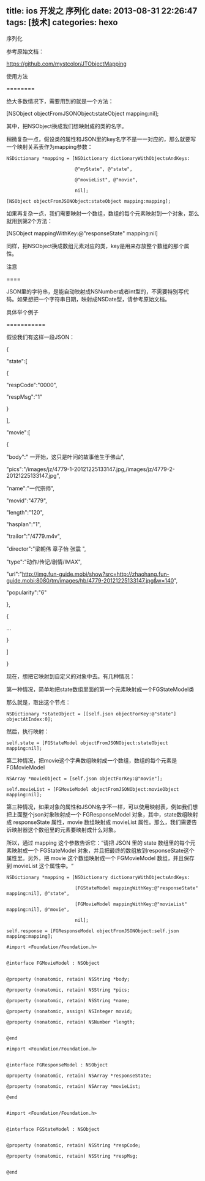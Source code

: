 title: ios 开发之 序列化
date: 2013-08-31 22:26:47
tags: [技术]
categories: hexo
---

序列化

参考原始文档：

https://github.com/mystcolor/JTObjectMapping

<!-- more -->
使用方法

========


绝大多数情况下，需要用到的就是一个方法：

[NSObject objectFromJSONObject:stateObject mapping:nil];

其中，把NSObject换成我们想映射成的类的名字。


稍微复杂一点，假设类的属性和JSON里的key名字不是一一对应的，那么就要写一个映射关系表作为mapping参数：

    NSDictionary *mapping = [NSDictionary dictionaryWithObjectsAndKeys:

                             @"myState", @"state",

                             @"movieList", @"movie",

                             nil];

    [NSObject objectFromJSONObject:stateObject mapping:mapping];


如果再复杂一点，我们需要映射一个数组，数组的每个元素映射到一个对象，那么就用到第2个方法：

[NSObject mappingWithKey:@"responseState" mapping:nil]

同样，把NSObject换成数组元素对应的类，key是用来存放整个数组的那个属性。



注意

====

JSON里的字符串，是能自动映射成NSNumber或者int型的，不需要特别写代码。如果想把一个字符串日期，映射成NSDate型，请参考原始文档。



具体举个例子

===========


假设我们有这样一段JSON：


 {

 "state":[

 {

 "respCode":"0000",

 "respMsg":"1"

 }

 ],

 "movie":[

 {

 "body":"    一开始，这只是叶问的故事他生于佛山",

 "pics":"/images/jz/4779-1-20121225133147.jpg,/images/jz/4779-2-20121225133147.jpg",

 "name":"一代宗师",

 "movid":"4779",

 "length":"120",

 "hasplan":"1",

 "trailor":"/4779.m4v",

 "director":"梁朝伟 章子怡 张震 ",

 "type":"动作/传记/剧情/IMAX",

 "url":"http://img.fun-guide.mobi/show?src=http://zhaohang.fun-guide.mobi:8080/tm/images/hb/4779-20121225133147.jpg&w=140",

 "popularity":"6"

 },

 {

 ...

 }

 ]

 }

 

现在，想把它映射到自定义的对象中去。有几种情况：


第一种情况，简单地把state数组里面的第一个元素映射成一个FGStateModel类

那么就是，取出这个节点：

    NSDictionary *stateObject = [[self.json objectForKey:@"state"] objectAtIndex:0];

然后，执行映射：

    self.state = [FGStateModel objectFromJSONObject:stateObject mapping:nil];


第二种情况，把movie这个字典数组映射成一个数组，数组的每个元素是FGMovieModel

    NSArray *movieObject = [self.json objectForKey:@"movie"];

    self.movieList = [FGMovieModel objectFromJSONObject:movieObject mapping:nil];


第三种情况，如果对象的属性和JSON名字不一样，可以使用映射表，例如我们想把上面整个json对象映射成一个 FGResponseModel 对象，其中，state数组映射成 responseState 属性，movie 数组映射成 movieList 属性。那么，我们需要告诉映射器这个数组里的元素要映射成什么对象。


所以，通过 mapping 这个参数告诉它：“请把 JSON 里的 state 数组里的每个元素映射成一个 FGStateModel 对象，并且把最终的数组放到responseState这个属性里。另外，把 movie 这个数组映射成一个 FGMovieModel 数组，并且保存到 movieList 这个属性中。“


    NSDictionary *mapping = [NSDictionary dictionaryWithObjectsAndKeys:

                             [FGStateModel mappingWithKey:@"responseState" mapping:nil], @"state",

                             [FGMovieModel mappingWithKey:@"movieList" mapping:nil], @"movie",

                             nil];

    self.response = [FGResponseModel objectFromJSONObject:self.json mapping:mapping];


```
#import <Foundation/Foundation.h>


@interface FGMovieModel : NSObject


@property (nonatomic, retain) NSString *body;

@property (nonatomic, retain) NSString *pics;

@property (nonatomic, retain) NSString *name;

@property (nonatomic, assign) NSInteger movid;

@property (nonatomic, retain) NSNumber *length;


@end
```


```
#import <Foundation/Foundation.h>


@interface FGResponseModel : NSObject

@property (nonatomic, retain) NSArray *responseState;

@property (nonatomic, retain) NSArray *movieList;

@end

 
#import <Foundation/Foundation.h>


@interface FGStateModel : NSObject


@property (nonatomic, retain) NSString *respCode;

@property (nonatomic, retain) NSString *respMsg;


@end
```